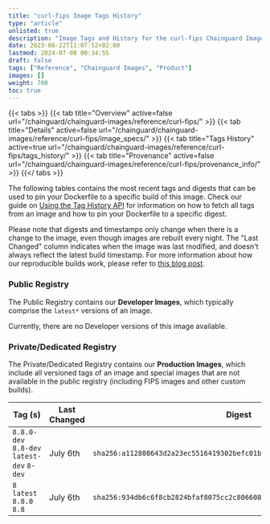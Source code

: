 ```yaml
---
title: "curl-fips Image Tags History"
type: "article"
unlisted: true
description: "Image Tags and History for the curl-fips Chainguard Image"
date: 2023-06-22T11:07:52+02:00
lastmod: 2024-07-08 00:34:55
draft: false
tags: ["Reference", "Chainguard Images", "Product"]
images: []
weight: 700
toc: true
---
```


{{< tabs >}}
{{< tab title="Overview" active=false url="/chainguard/chainguard-images/reference/curl-fips/" >}}
{{< tab title="Details" active=false url="/chainguard/chainguard-images/reference/curl-fips/image_specs/" >}}
{{< tab title="Tags History" active=true url="/chainguard/chainguard-images/reference/curl-fips/tags_history/" >}}
{{< tab title="Provenance" active=false url="/chainguard/chainguard-images/reference/curl-fips/provenance_info/" >}}
{{</ tabs >}}

The following tables contains the most recent tags and digests that can be used to pin your Dockerfile to a specific build of this image. Check our guide on [Using the Tag History API](/chainguard/chainguard-images/using-the-tag-history-api/) for information on how to fetch all tags from an image and how to pin your Dockerfile to a specific digest.

Please note that digests and timestamps only change when there is a change to the image, even though images are rebuilt every night. The "Last Changed" column indicates when the image was last modified, and doesn't always reflect the latest build timestamp. For more information about how our reproducible builds work, please refer to [this blog post](https://www.chainguard.dev/unchained/reproducing-chainguards-reproducible-image-builds).

### Public Registry
The Public Registry contains our **Developer Images**, which typically comprise the `latest*` versions of an image.

Currently, there are no Developer versions of this image available.

### Private/Dedicated Registry
The Private/Dedicated Registry contains our **Production Images**, which include all versioned tags of an image and special images that are not available in the public registry (including FIPS images and other custom builds).

| Tag (s)                                     | Last Changed | Digest                                                                    |
|---------------------------------------------|--------------|---------------------------------------------------------------------------|
|  `8.8.0-dev` `8.8-dev` `latest-dev` `8-dev` | July 6th     | `sha256:a112808643d2a23ec5516419302befc01b807f39ecc75b174d142c17e817fd3e` |
|  `8` `latest` `8.8.0` `8.8`                 | July 6th     | `sha256:934db6c6f8cb2824bfaf8075cc2c8066080dd2ff5dd77c56946f08f6c3c5b773` |


